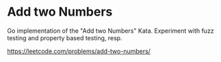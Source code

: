 # Add two Numbers

Go implementation of the "Add two Numbers" Kata. Experiment with fuzz testing and property based testing, resp.

https://leetcode.com/problems/add-two-numbers/
